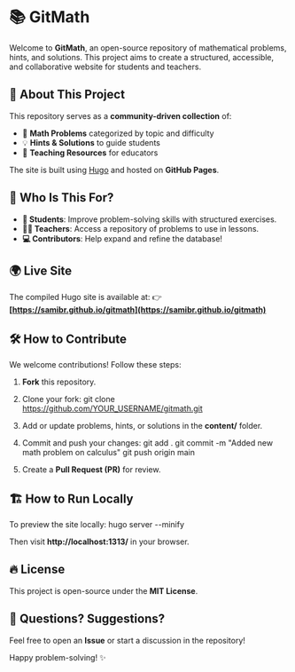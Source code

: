 
# 📚 GitMath

Welcome to **GitMath**, an open-source repository of mathematical problems, hints, and solutions. This project aims to create a structured, accessible, and collaborative website for students and teachers.

## 🚀 About This Project

This repository serves as a **community-driven collection** of:
- 📌 **Math Problems** categorized by topic and difficulty
- 💡 **Hints & Solutions** to guide students
- 🏫 **Teaching Resources** for educators

The site is built using [Hugo](https://gohugo.io/) and hosted on **GitHub Pages**.

## 🎯 Who Is This For?

- **📖 Students**: Improve problem-solving skills with structured exercises.
- **🧑‍🏫 Teachers**: Access a repository of problems to use in lessons.
- **💻 Contributors**: Help expand and refine the database!

## 🌍 Live Site
The compiled Hugo site is available at:
👉 **[https://samibr.github.io/gitmath](https://samibr.github.io/gitmath)**

## 🛠️ How to Contribute

We welcome contributions! Follow these steps:

1. **Fork** this repository.
2. Clone your fork:
git clone https://github.com/YOUR_USERNAME/gitmath.git

3. Add or update problems, hints, or solutions in the **content/** folder.
4. Commit and push your changes:
git add . git commit -m "Added new math problem on calculus" git push origin main

5. Create a **Pull Request (PR)** for review.

## 🏗️ How to Run Locally

To preview the site locally:
hugo server --minify



Then visit **http://localhost:1313/** in your browser.

## 🔥 License
This project is open-source under the **MIT License**.

## 💬 Questions? Suggestions?
Feel free to open an **Issue** or start a discussion in the repository!

Happy problem-solving! ✨
